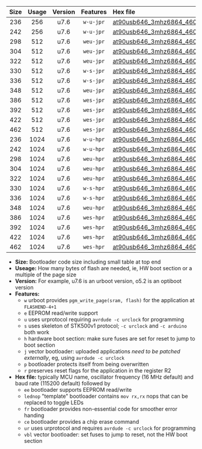|Size|Usage|Version|Features|Hex file|
|:-:|:-:|:-:|:-:|:--|
|236|256|u7.6|`w-u-jpr`|[at90usb646_3mhz6864_460800bps_ur_vbl.hex](https://raw.githubusercontent.com/stefanrueger/urboot/main/bootloaders/at90usb646/fcpu_3mhz6864/460800_bps/at90usb646_3mhz6864_460800bps_ur_vbl.hex)|
|242|256|u7.6|`w-u-jpr`|[at90usb646_3mhz6864_460800bps_lednop_ur_vbl.hex](https://raw.githubusercontent.com/stefanrueger/urboot/main/bootloaders/at90usb646/fcpu_3mhz6864/460800_bps/at90usb646_3mhz6864_460800bps_lednop_ur_vbl.hex)|
|298|512|u7.6|`weu-jpr`|[at90usb646_3mhz6864_460800bps_ee_ur_vbl.hex](https://raw.githubusercontent.com/stefanrueger/urboot/main/bootloaders/at90usb646/fcpu_3mhz6864/460800_bps/at90usb646_3mhz6864_460800bps_ee_ur_vbl.hex)|
|304|512|u7.6|`weu-jpr`|[at90usb646_3mhz6864_460800bps_ee_lednop_ur_vbl.hex](https://raw.githubusercontent.com/stefanrueger/urboot/main/bootloaders/at90usb646/fcpu_3mhz6864/460800_bps/at90usb646_3mhz6864_460800bps_ee_lednop_ur_vbl.hex)|
|322|512|u7.6|`weu-jpr`|[at90usb646_3mhz6864_460800bps_ee_lednop_fr_ur_vbl.hex](https://raw.githubusercontent.com/stefanrueger/urboot/main/bootloaders/at90usb646/fcpu_3mhz6864/460800_bps/at90usb646_3mhz6864_460800bps_ee_lednop_fr_ur_vbl.hex)|
|330|512|u7.6|`w-s-jpr`|[at90usb646_3mhz6864_460800bps_vbl.hex](https://raw.githubusercontent.com/stefanrueger/urboot/main/bootloaders/at90usb646/fcpu_3mhz6864/460800_bps/at90usb646_3mhz6864_460800bps_vbl.hex)|
|336|512|u7.6|`w-s-jpr`|[at90usb646_3mhz6864_460800bps_lednop_vbl.hex](https://raw.githubusercontent.com/stefanrueger/urboot/main/bootloaders/at90usb646/fcpu_3mhz6864/460800_bps/at90usb646_3mhz6864_460800bps_lednop_vbl.hex)|
|348|512|u7.6|`weu-jpr`|[at90usb646_3mhz6864_460800bps_ee_lednop_fr_ce_ur_vbl.hex](https://raw.githubusercontent.com/stefanrueger/urboot/main/bootloaders/at90usb646/fcpu_3mhz6864/460800_bps/at90usb646_3mhz6864_460800bps_ee_lednop_fr_ce_ur_vbl.hex)|
|386|512|u7.6|`wes-jpr`|[at90usb646_3mhz6864_460800bps_ee_vbl.hex](https://raw.githubusercontent.com/stefanrueger/urboot/main/bootloaders/at90usb646/fcpu_3mhz6864/460800_bps/at90usb646_3mhz6864_460800bps_ee_vbl.hex)|
|392|512|u7.6|`wes-jpr`|[at90usb646_3mhz6864_460800bps_ee_lednop_vbl.hex](https://raw.githubusercontent.com/stefanrueger/urboot/main/bootloaders/at90usb646/fcpu_3mhz6864/460800_bps/at90usb646_3mhz6864_460800bps_ee_lednop_vbl.hex)|
|422|512|u7.6|`wes-jpr`|[at90usb646_3mhz6864_460800bps_ee_lednop_fr_vbl.hex](https://raw.githubusercontent.com/stefanrueger/urboot/main/bootloaders/at90usb646/fcpu_3mhz6864/460800_bps/at90usb646_3mhz6864_460800bps_ee_lednop_fr_vbl.hex)|
|462|512|u7.6|`wes-jpr`|[at90usb646_3mhz6864_460800bps_ee_lednop_fr_ce_vbl.hex](https://raw.githubusercontent.com/stefanrueger/urboot/main/bootloaders/at90usb646/fcpu_3mhz6864/460800_bps/at90usb646_3mhz6864_460800bps_ee_lednop_fr_ce_vbl.hex)|
|236|1024|u7.6|`w-u-hpr`|[at90usb646_3mhz6864_460800bps_ur.hex](https://raw.githubusercontent.com/stefanrueger/urboot/main/bootloaders/at90usb646/fcpu_3mhz6864/460800_bps/at90usb646_3mhz6864_460800bps_ur.hex)|
|242|1024|u7.6|`w-u-hpr`|[at90usb646_3mhz6864_460800bps_lednop_ur.hex](https://raw.githubusercontent.com/stefanrueger/urboot/main/bootloaders/at90usb646/fcpu_3mhz6864/460800_bps/at90usb646_3mhz6864_460800bps_lednop_ur.hex)|
|298|1024|u7.6|`weu-hpr`|[at90usb646_3mhz6864_460800bps_ee_ur.hex](https://raw.githubusercontent.com/stefanrueger/urboot/main/bootloaders/at90usb646/fcpu_3mhz6864/460800_bps/at90usb646_3mhz6864_460800bps_ee_ur.hex)|
|304|1024|u7.6|`weu-hpr`|[at90usb646_3mhz6864_460800bps_ee_lednop_ur.hex](https://raw.githubusercontent.com/stefanrueger/urboot/main/bootloaders/at90usb646/fcpu_3mhz6864/460800_bps/at90usb646_3mhz6864_460800bps_ee_lednop_ur.hex)|
|322|1024|u7.6|`weu-hpr`|[at90usb646_3mhz6864_460800bps_ee_lednop_fr_ur.hex](https://raw.githubusercontent.com/stefanrueger/urboot/main/bootloaders/at90usb646/fcpu_3mhz6864/460800_bps/at90usb646_3mhz6864_460800bps_ee_lednop_fr_ur.hex)|
|330|1024|u7.6|`w-s-hpr`|[at90usb646_3mhz6864_460800bps.hex](https://raw.githubusercontent.com/stefanrueger/urboot/main/bootloaders/at90usb646/fcpu_3mhz6864/460800_bps/at90usb646_3mhz6864_460800bps.hex)|
|336|1024|u7.6|`w-s-hpr`|[at90usb646_3mhz6864_460800bps_lednop.hex](https://raw.githubusercontent.com/stefanrueger/urboot/main/bootloaders/at90usb646/fcpu_3mhz6864/460800_bps/at90usb646_3mhz6864_460800bps_lednop.hex)|
|348|1024|u7.6|`weu-hpr`|[at90usb646_3mhz6864_460800bps_ee_lednop_fr_ce_ur.hex](https://raw.githubusercontent.com/stefanrueger/urboot/main/bootloaders/at90usb646/fcpu_3mhz6864/460800_bps/at90usb646_3mhz6864_460800bps_ee_lednop_fr_ce_ur.hex)|
|386|1024|u7.6|`wes-hpr`|[at90usb646_3mhz6864_460800bps_ee.hex](https://raw.githubusercontent.com/stefanrueger/urboot/main/bootloaders/at90usb646/fcpu_3mhz6864/460800_bps/at90usb646_3mhz6864_460800bps_ee.hex)|
|392|1024|u7.6|`wes-hpr`|[at90usb646_3mhz6864_460800bps_ee_lednop.hex](https://raw.githubusercontent.com/stefanrueger/urboot/main/bootloaders/at90usb646/fcpu_3mhz6864/460800_bps/at90usb646_3mhz6864_460800bps_ee_lednop.hex)|
|422|1024|u7.6|`wes-hpr`|[at90usb646_3mhz6864_460800bps_ee_lednop_fr.hex](https://raw.githubusercontent.com/stefanrueger/urboot/main/bootloaders/at90usb646/fcpu_3mhz6864/460800_bps/at90usb646_3mhz6864_460800bps_ee_lednop_fr.hex)|
|462|1024|u7.6|`wes-hpr`|[at90usb646_3mhz6864_460800bps_ee_lednop_fr_ce.hex](https://raw.githubusercontent.com/stefanrueger/urboot/main/bootloaders/at90usb646/fcpu_3mhz6864/460800_bps/at90usb646_3mhz6864_460800bps_ee_lednop_fr_ce.hex)|

- **Size:** Bootloader code size including small table at top end
- **Useage:** How many bytes of flash are needed, ie, HW boot section or a multiple of the page size
- **Version:** For example, u7.6 is an urboot version, o5.2 is an optiboot version
- **Features:**
  + `w` urboot provides `pgm_write_page(sram, flash)` for the application at `FLASHEND-4+1`
  + `e` EEPROM read/write support
  + `u` uses urprotocol requiring `avrdude -c urclock` for programming
  + `s` uses skeleton of STK500v1 protocol; `-c urclock` and `-c arduino` both work
  + `h` hardware boot section: make sure fuses are set for reset to jump to boot section
  + `j` vector bootloader: uploaded applications *need to be patched externally*, eg, using `avrdude -c urclock`
  + `p` bootloader protects itself from being overwritten
  + `r` preserves reset flags for the application in the register R2
- **Hex file:** typically MCU name, oscillator frequency (16 MHz default) and baud rate (115200 default) followed by
  + `ee` bootloader supports EEPROM read/write
  + `lednop` "template" bootloader contains `mov rx,rx` nops that can be replaced to toggle LEDs
  + `fr` bootloader provides non-essential code for smoother error handing
  + `ce` bootloader provides a chip erase command
  + `ur` uses urprotocol and requires `avrdude -c urclock` for programming
  + `vbl` vector bootloader: set fuses to jump to reset, not the HW boot section
